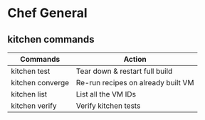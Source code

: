 # Chef General

## kitchen commands

Commands 				| Action
---						| ---
kitchen test 			| Tear down & restart full build
kitchen converge <id>	| Re-run recipes on already built VM
kitchen list			| List all the VM IDs
kitchen verify <id>		| Verify kitchen tests
